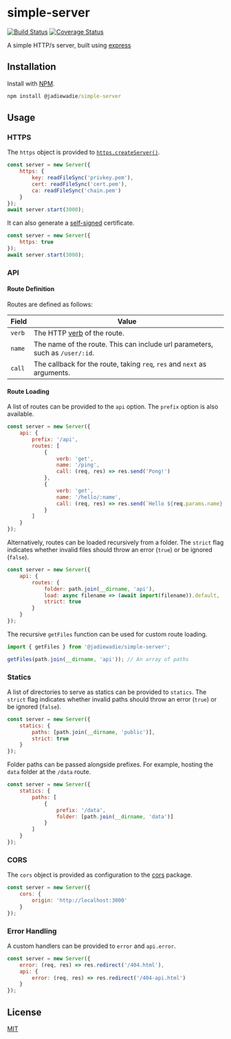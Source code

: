 # simple-server

[![Build Status](https://drone.roundsquare.site/api/badges/Jadie-Wadie/simple-server/status.svg)](https://drone.roundsquare.site/Jadie-Wadie/simple-server)
[![Coverage Status](https://coveralls.io/repos/github/Jadie-Wadie/simple-server/badge.svg?branch=master)](https://coveralls.io/github/Jadie-Wadie/simple-server?branch=master)

A simple HTTP/s server, built using [express](https://expressjs.com/)

## Installation

Install with [NPM](https://www.npmjs.com/).

```cmd
npm install @jadiewadie/simple-server
```

## Usage

### HTTPS

The `https` object is provided to [`https.createServer()`](https://nodejs.org/api/https.html#https_https_createserver_options_requestlistener).

```js
const server = new Server({
	https: {
		key: readFileSync('privkey.pem'),
		cert: readFileSync('cert.pem'),
		ca: readFileSync('chain.pem')
	}
});
await server.start(3000);
```

It can also generate a [self-signed](https://www.npmjs.com/package/selfsigned) certificate.

```js
const server = new Server({
	https: true
});
await server.start(3000);
```

### API

#### Route Definition

Routes are defined as follows:

| Field  | Value                                                                          |
| ------ | ------------------------------------------------------------------------------ |
| `verb` | The HTTP [verb](https://expressjs.com/en/4x/api.html#app.METHOD) of the route. |
| `name` | The name of the route. This can include url parameters, such as `/user/:id`.   |
| `call` | The callback for the route, taking `req`, `res` and `next` as arguments.       |

#### Route Loading

A list of routes can be provided to the `api` option. The `prefix` option is also available.

```js
const server = new Server({
	api: {
		prefix: '/api',
		routes: [
			{
				verb: 'get',
				name: '/ping',
				call: (req, res) => res.send('Pong!')
			},
			{
				verb: 'get',
				name: '/hello/:name',
				call: (req, res) => res.send(`Hello ${req.params.name}!`)
			}
		]
	}
});
```

Alternatively, routes can be loaded recursively from a folder. The `strict` flag indicates whether invalid files should throw an error (`true`) or be ignored (`false`).

```js
const server = new Server({
	api: {
		routes: {
			folder: path.join(__dirname, 'api'),
			load: async filename => (await import(filename)).default,
			strict: true
		}
	}
});
```

The recursive `getFiles` function can be used for custom route loading.

```js
import { getFiles } from '@jadiewadie/simple-server';

getFiles(path.join(__dirname, 'api')); // An array of paths
```

### Statics

A list of directories to serve as statics can be provided to `statics`. The `strict` flag indicates whether invalid paths should throw an error (`true`) or be ignored (`false`).

```js
const server = new Server({
	statics: {
		paths: [path.join(__dirname, 'public')],
		strict: true
	}
});
```

Folder paths can be passed alongside prefixes. For example, hosting the `data` folder at the `/data` route.

```js
const server = new Server({
	statics: {
		paths: [
			{
				prefix: '/data',
				folder: [path.join(__dirname, 'data')]
			}
		]
	}
});
```

### CORS

The `cors` object is provided as configuration to the [cors](https://www.npmjs.com/package/cors#configuration-options) package.

```js
const server = new Server({
	cors: {
		origin: 'http://localhost:3000'
	}
});
```

### Error Handling

A custom handlers can be provided to `error` and `api.error`.

```js
const server = new Server({
	error: (req, res) => res.redirect('/404.html'),
	api: {
		error: (req, res) => res.redirect('/404-api.html')
	}
});
```

## License

[MIT](LICENSE)
